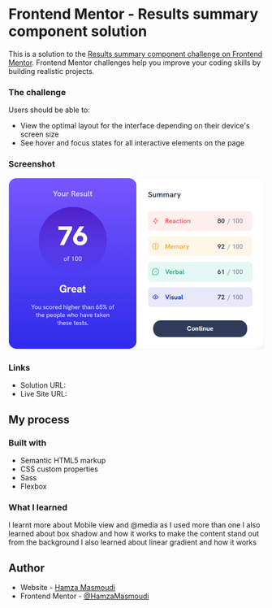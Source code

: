 # Frontend Mentor - Results summary component solution

This is a solution to the [Results summary component challenge on Frontend Mentor](https://www.frontendmentor.io/challenges/results-summary-component-CE_K6s0maV). Frontend Mentor challenges help you improve your coding skills by building realistic projects.

### The challenge

Users should be able to:

- View the optimal layout for the interface depending on their device's screen size
- See hover and focus states for all interactive elements on the page

### Screenshot

![](/images/Screenshot.png)

### Links

- Solution URL: [](https://your-solution-url.com)
- Live Site URL: [](https://resault-summury-component.netlify.app/)

## My process

### Built with

- Semantic HTML5 markup
- CSS custom properties
- Sass
- Flexbox

### What I learned

I learnt more about Mobile view and @media as I used more than one
I also learned about box shadow and how it works to make the content stand out from the background
I also learned about linear gradient and how it works

## Author

- Website - [Hamza Masmoudi](https://hamzamasmoudi.netlify.app/)
- Frontend Mentor - [@HamzaMasmoudi](https://www.frontendmentor.io/profile/HamzaMasmoudi)
